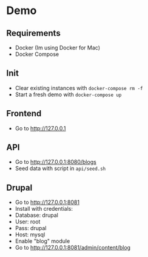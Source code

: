 Demo
====

## Requirements

* Docker (Im using Docker for Mac)
* Docker Compose

## Init

* Clear existing instances with `docker-compose rm -f`
* Start a fresh demo with `docker-compose up`

## Frontend

* Go to http://127.0.0.1

## API

* Go to http://127.0.0.1:8080/blogs
* Seed data with script in `api/seed.sh`

## Drupal

* Go to http://127.0.0.1:8081
* Install with credentials:
 * Database: drupal
 * User: root
 * Pass: drupal
 * Host: mysql
* Enable "blog" module
* Go to http://127.0.0.1:8081/admin/content/blog
